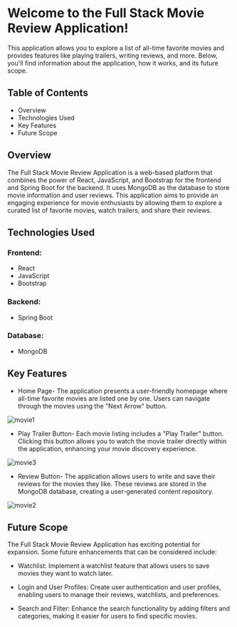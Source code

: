 # Welcome to the Full Stack Movie Review Application! 
This application allows you to explore a list of all-time favorite movies and provides features like playing trailers, writing reviews, and more. Below, you'll find information about the application, how it works, and its future scope.

## Table of Contents
- Overview
- Technologies Used
- Key Features
- Future Scope
  
## Overview
The Full Stack Movie Review Application is a web-based platform that combines the power of React, JavaScript, and Bootstrap for the frontend and Spring Boot for the backend. It uses MongoDB as the database to store movie information and user reviews. This application aims to provide an engaging experience for movie enthusiasts by allowing them to explore a curated list of favorite movies, watch trailers, and share their reviews.

## Technologies Used
### Frontend:

- React
- JavaScript
- Bootstrap
  
### Backend:

- Spring Boot
  
### Database:

- MongoDB
  
## Key Features
- Home Page- The application presents a user-friendly homepage where all-time favorite movies are listed one by one. Users can navigate through the movies using the "Next Arrow" button.

![movie1](https://github.com/ishita0901/MovieLounge/assets/85539833/58abac6b-dd0d-4012-828c-2bb84397e049)

- Play Trailer Button- Each movie listing includes a "Play Trailer" button. Clicking this button allows you to watch the movie trailer directly within the application, enhancing your movie discovery experience.
  
![movie3](https://github.com/ishita0901/MovieLounge/assets/85539833/e9377872-3f94-43de-be6b-e5dc5301f8f9)

- Review Button- The application allows users to write and save their reviews for the movies they like. These reviews are stored in the MongoDB database, creating a user-generated content repository.
  
![movie2](https://github.com/ishita0901/MovieLounge/assets/85539833/b840ee49-1172-4eef-be2c-42a609c987dd)

## Future Scope

The Full Stack Movie Review Application has exciting potential for expansion. Some future enhancements that can be considered include:

- Watchlist: Implement a watchlist feature that allows users to save movies they want to watch later.

- Login and User Profiles: Create user authentication and user profiles, enabling users to manage their reviews, watchlists, and preferences.

- Search and Filter: Enhance the search functionality by adding filters and categories, making it easier for users to find specific movies.
